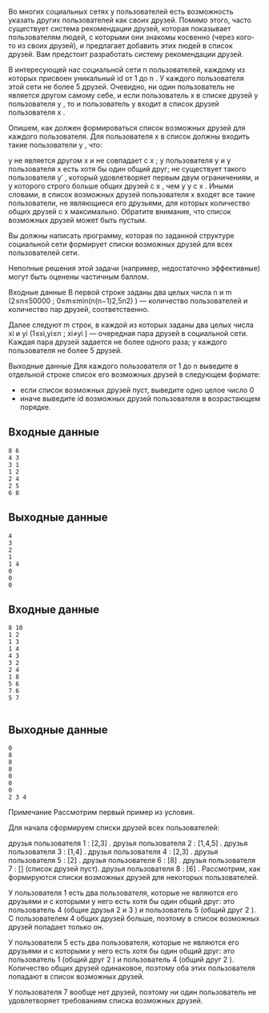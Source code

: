 Во многих социальных сетях у пользователей есть возможность указать других пользователей как своих друзей. Помимо этого, часто существует система рекомендации друзей, которая показывает пользователям людей, с которыми они знакомы косвенно (через кого-то из своих друзей), и предлагает добавить этих людей в список друзей. Вам предстоит разработать систему рекомендации друзей.

В интересующей нас социальной сети n
 пользователей, каждому из которых присвоен уникальный id от 1
 до n
. У каждого пользователя этой сети не более 5
 друзей. Очевидно, ни один пользователь не является другом самому себе, и если пользователь x
 в списке друзей у пользователя y
, то и пользователь y
 входит в список друзей пользователя x
.

Опишем, как должен формироваться список возможных друзей для каждого пользователя. Для пользователя x
 в список должны входить такие пользователи y
, что:

y
 не является другом x
 и не совпадает с x
;
у пользователя y
 и у пользователя x
 есть хотя бы один общий друг;
не существует такого пользователя y′
, который удовлетворяет первым двум ограничениям, и у которого строго больше общих друзей с x
, чем у y
 с x
.
Иными словами, в список возможных друзей пользователя x
 входят все такие пользователи, не являющиеся его друзьями, для которых количество общих друзей с x
 максимально. Обратите внимание, что список возможных друзей может быть пустым.

Вы должны написать программу, которая по заданной структуре социальной сети формирует списки возможных друзей для всех пользователей сети.

Неполные решения этой задачи (например, недостаточно эффективные) могут быть оценены частичным баллом.

Входные данные
В первой строке заданы два целых числа n
 и m
 (2≤n≤50000
; 0≤m≤min(n(n−1)2,5n2)
) — количество пользователей и количество пар друзей, соответственно.

Далее следуют m
 строк, в каждой из которых заданы два целых числа xi
 и yi
 (1≤xi,yi≤n
; xi≠yi
) — очередная пара друзей в социальной сети. Каждая пара друзей задается не более одного раза; у каждого пользователя не более 5
 друзей.

Выходные данные
Для каждого пользователя от 1
 до n
 выведите в отдельной строке список его возможных друзей в следующем формате:

- если список возможных друзей пуст, выведите одно целое число 0
- иначе выведите id возможных друзей пользователя в возрастающем порядке.

## Входные данные
```
8 6
4 3
3 1
1 2
2 4
2 5
6 8

```

## Выходные данные
```
4
3
2
1
1 4
0
0
0

```

## Входные данные
```
8 10
1 2
1 3
1 4
4 3
3 2
2 4
1 8
5 6
7 6
5 7


```

## Выходные данные
```
0
8
8
8
0
0
0
2 3 4

```


Примечание
Рассмотрим первый пример из условия.

Для начала сформируем списки друзей всех пользователей:

друзья пользователя 1
: [2,3]
.
друзья пользователя 2
: [1,4,5]
.
друзья пользователя 3
: [1,4]
.
друзья пользователя 4
: [2,3]
.
друзья пользователя 5
: [2]
.
друзья пользователя 6
: [8]
.
друзья пользователя 7
: []
 (список друзей пуст).
друзья пользователя 8
: [6]
.
Рассмотрим, как формируются списки возможных друзей для некоторых пользователей.

У пользователя 1
 есть два пользователя, которые не являются его друзьями и с которыми у него есть хотя бы один общий друг: это пользователь 4
 (общие друзья 2
 и 3
) и пользователь 5
 (общий друг 2
). С пользователем 4
 общих друзей больше, поэтому в список возможных друзей попадает только он.

У пользователя 5
 есть два пользователя, которые не являются его друзьями и с которыми у него есть хотя бы один общий друг: это пользователь 1
 (общий друг 2
) и пользователь 4
 (общий друг 2
). Количество общих друзей одинаковое, поэтому оба этих пользователя попадают в список возможных друзей.

У пользователя 7
 вообще нет друзей, поэтому ни один пользователь не удовлетворяет требованиям списка возможных друзей.